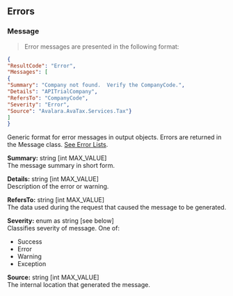 ## Errors

### Message

> Error messages are presented in the following format:

```json
{
"ResultCode": "Error",
"Messages": [
{
"Summary": "Company not found.  Verify the CompanyCode.",
"Details": "APITrialCompany",
"RefersTo": "CompanyCode",
"Severity": "Error",
"Source": "Avalara.AvaTax.Services.Tax"}
]
}
```

Generic format for error messages in output objects. Errors are returned in the Message class. <a href="http://developer.avalara.com/api-docs/designing-your-integration/errors-and-outages/common-errors" target="_parent">See Error Lists</a>.

**Summary:** string [int MAX_VALUE]  
The message summary in short form.

**Details:** string [int MAX_VALUE]  
Description of the error or warning.

**RefersTo:** string [int MAX_VALUE]  
The data used during the request that caused the message to be generated.

**Severity:** enum as string [see below]  
Classifies severity of message. One of:

* Success
* Error
* Warning
* Exception

**Source:** string [int MAX_VALUE]  
The internal location that generated the message.